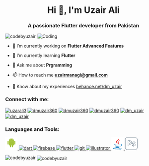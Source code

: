 <h1 align="center">Hi 👋, I'm Uzair Ali</h1>
<h3 align="center">A passionate Flutter developer from Pakistan</h3>

<img align="right" alt="Coding" width="400" src="https://miro.medium.com/v2/resize:fit:1358/0*7Q3yvSIv_t0ioJ-Z.gif">

<p align="left"> <img src="https://komarev.com/ghpvc/?username=codebyuzair&label=Profile%20views&color=0e75b6&style=flat" alt="codebyuzair" /> </p>

- 🔭 I’m currently working on **Flutter Advanced Features**

- 🌱 I’m currently learning **Flutter**

- 💬 Ask me about **Prgramming**

- 📫 How to reach me **uzairmanagi@gmail.com**

- 📄 Know about my experiences [behance.net/dm_uzair](behance.net/dm_uzair)

<h3 align="left">Connect with me:</h3>
<p align="left">
<a href="https://twitter.com/uzarali3" target="blank"><img align="center" src="https://raw.githubusercontent.com/rahuldkjain/github-profile-readme-generator/master/src/images/icons/Social/twitter.svg" alt="uzarali3" height="30" width="40" /></a>
<a href="https://linkedin.com/in/dmuzair360" target="blank"><img align="center" src="https://raw.githubusercontent.com/rahuldkjain/github-profile-readme-generator/master/src/images/icons/Social/linked-in-alt.svg" alt="dmuzair360" height="30" width="40" /></a>
<a href="https://fb.com/dmuzair360" target="blank"><img align="center" src="https://raw.githubusercontent.com/rahuldkjain/github-profile-readme-generator/master/src/images/icons/Social/facebook.svg" alt="dmuzair360" height="30" width="40" /></a>
<a href="https://instagram.com/dmuzair360" target="blank"><img align="center" src="https://raw.githubusercontent.com/rahuldkjain/github-profile-readme-generator/master/src/images/icons/Social/instagram.svg" alt="dmuzair360" height="30" width="40" /></a>
<a href="https://dribbble.com/dm_uzair" target="blank"><img align="center" src="https://raw.githubusercontent.com/rahuldkjain/github-profile-readme-generator/master/src/images/icons/Social/dribbble.svg" alt="dm_uzair" height="30" width="40" /></a>
<a href="https://www.behance.net/dm_uzair" target="blank"><img align="center" src="https://raw.githubusercontent.com/rahuldkjain/github-profile-readme-generator/master/src/images/icons/Social/behance.svg" alt="dm_uzair" height="30" width="40" /></a>
</p>

<h3 align="left">Languages and Tools:</h3>
<p align="left"> <a href="https://developer.android.com" target="_blank" rel="noreferrer"> <img src="https://raw.githubusercontent.com/devicons/devicon/master/icons/android/android-original-wordmark.svg" alt="android" width="40" height="40"/> </a> <a href="https://dart.dev" target="_blank" rel="noreferrer"> <img src="https://www.vectorlogo.zone/logos/dartlang/dartlang-icon.svg" alt="dart" width="40" height="40"/> </a> <a href="https://firebase.google.com/" target="_blank" rel="noreferrer"> <img src="https://www.vectorlogo.zone/logos/firebase/firebase-icon.svg" alt="firebase" width="40" height="40"/> </a> <a href="https://flutter.dev" target="_blank" rel="noreferrer"> <img src="https://www.vectorlogo.zone/logos/flutterio/flutterio-icon.svg" alt="flutter" width="40" height="40"/> </a> <a href="https://git-scm.com/" target="_blank" rel="noreferrer"> <img src="https://www.vectorlogo.zone/logos/git-scm/git-scm-icon.svg" alt="git" width="40" height="40"/> </a> <a href="https://www.adobe.com/in/products/illustrator.html" target="_blank" rel="noreferrer"> <img src="https://www.vectorlogo.zone/logos/adobe_illustrator/adobe_illustrator-icon.svg" alt="illustrator" width="40" height="40"/> </a> <a href="https://www.java.com" target="_blank" rel="noreferrer"> <img src="https://raw.githubusercontent.com/devicons/devicon/master/icons/java/java-original.svg" alt="java" width="40" height="40"/> </a> <a href="https://www.photoshop.com/en" target="_blank" rel="noreferrer"> <img src="https://raw.githubusercontent.com/devicons/devicon/master/icons/photoshop/photoshop-line.svg" alt="photoshop" width="40" height="40"/> </a> </p>

<p><img align="left" src="https://github-readme-stats.vercel.app/api/top-langs?username=codebyuzair&show_icons=true&locale=en&layout=compact" alt="codebyuzair" /></p>

<p>&nbsp;<img align="center" src="https://github-readme-stats.vercel.app/api?username=codebyuzair&show_icons=true&locale=en" alt="codebyuzair" /></p>
